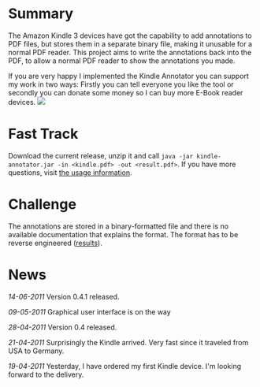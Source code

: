 # Summary #
The Amazon Kindle 3 devices have got the capability to add annotations to PDF files, but stores them in a separate binary file, making it unusable for a normal PDF reader. This project aims to write the annotations back into the PDF, to allow a normal PDF reader to show the annotations you made.

If you are very happy I implemented the Kindle Annotator you can support my work in two ways: Firstly you can tell everyone you like the tool  or secondly you can donate some money so I can buy more E-Book reader devices. [![](https://www.paypalobjects.com/en_US/i/btn/btn_donate_LG.gif)](https://www.paypal.com/cgi-bin/webscr?cmd=_s-xclick&hosted_button_id=AP5R8LAWP9LYU)

# Fast Track #
Download the current release, unzip it and call `java -jar kindle-annotator.jar -in <kindle.pdf> -out <result.pdf>`. If you have more questions, visit [the usage information](Usage.md).

# Challenge #
The annotations are stored in a binary-formatted file and there is no available documentation that explains the format. The format has to be reverse engineered  ([results](PDRFileFormat.md)).

# News #
_14-06-2011_ Version 0.4.1 released.

_09-05-2011_ Graphical user interface is on the way

_28-04-2011_ Version 0.4 released.

_21-04-2011_ Surprisingly the Kindle arrived. Very fast since it traveled from USA to Germany.

_19-04-2011_ Yesterday, I have ordered my first Kindle device. I'm looking forward to the delivery.